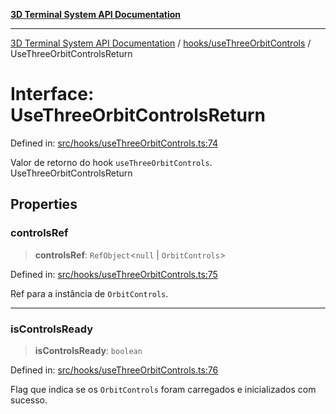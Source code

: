 [**3D Terminal System API Documentation**](../../../README.md)

***

[3D Terminal System API Documentation](../../../README.md) / [hooks/useThreeOrbitControls](../README.md) / UseThreeOrbitControlsReturn

# Interface: UseThreeOrbitControlsReturn

Defined in: [src/hooks/useThreeOrbitControls.ts:74](https://github.com/Dicommunitas/ThreeJS_Terminal_3D/blob/99674efc74a324fa412d902012012a3688e22f0e/src/hooks/useThreeOrbitControls.ts#L74)

Valor de retorno do hook `useThreeOrbitControls`.
 UseThreeOrbitControlsReturn

## Properties

### controlsRef

> **controlsRef**: `RefObject`\<`null` \| `OrbitControls`\>

Defined in: [src/hooks/useThreeOrbitControls.ts:75](https://github.com/Dicommunitas/ThreeJS_Terminal_3D/blob/99674efc74a324fa412d902012012a3688e22f0e/src/hooks/useThreeOrbitControls.ts#L75)

Ref para a instância de `OrbitControls`.

***

### isControlsReady

> **isControlsReady**: `boolean`

Defined in: [src/hooks/useThreeOrbitControls.ts:76](https://github.com/Dicommunitas/ThreeJS_Terminal_3D/blob/99674efc74a324fa412d902012012a3688e22f0e/src/hooks/useThreeOrbitControls.ts#L76)

Flag que indica se os `OrbitControls` foram carregados e inicializados com sucesso.
